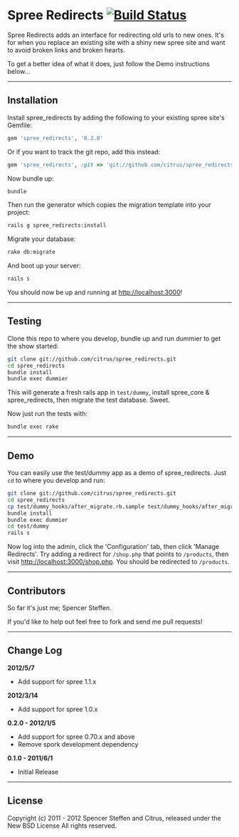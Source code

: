 # Spree Redirects [![Build Status](https://secure.travis-ci.org/citrus/spree_redirects.png)](http://travis-ci.org/citrus/spree_redirects)

Spree Redirects adds an interface for redirecting old urls to new ones. It's for when you replace an existing site with a shiny new spree site and want to avoid broken links and broken hearts. 

To get a better idea of what it does, just follow the Demo instructions below...


------------------------------------------------------------------------------
Installation
------------------------------------------------------------------------------

Install spree_redirects by adding the following to your existing spree site's Gemfile:

```ruby
gem 'spree_redirects', '0.2.0'
```

Or if you want to track the git repo, add this instead:

```ruby
gem 'spree_redirects', :git => 'git://github.com/citrus/spree_redirects.git'
```

Now bundle up:

```bash
bundle
```
    
Then run the generator which copies the migration template into your project:

```bash
rails g spree_redirects:install
```
    
Migrate your database:

```bash
rake db:migrate
```
    
And boot up your server:

```bash  
rails s
```
 
You should now be up and running at [http://localhost:3000](http://localhost:3000)!


------------------------------------------------------------------------------
Testing
------------------------------------------------------------------------------

Clone this repo to where you develop, bundle up and run dummier to get the show started:

```bash
git clone git://github.com/citrus/spree_redirects.git
cd spree_redirects
bundle install
bundle exec dummier
```
  
This will generate a fresh rails app in `test/dummy`, install spree_core & spree_redirects, then migrate the test database. Sweet. 

Now just run the tests with:

```bash
bundle exec rake    
```


------------------------------------------------------------------------------
Demo
------------------------------------------------------------------------------

You can easily use the test/dummy app as a demo of spree_redirects. Just `cd` to where you develop and run:
    
```bash
git clone git://github.com/citrus/spree_redirects.git
cd spree_redirects
cp test/dummy_hooks/after_migrate.rb.sample test/dummy_hooks/after_migrate.rb
bundle install
bundle exec dummier
cd test/dummy
rails s
```

Now log into the admin, click the 'Configuration' tab, then click 'Manage Redirects'. Try adding a redirect for `/shop.php` that points to `/products`, then visit [http://localhost:3000/shop.php](http://localhost:3000/shop.php). You should be redirected to `/products`.


------------------------------------------------------------------------------
Contributors
------------------------------------------------------------------------------

So far it's just me; Spencer Steffen. 

If you'd like to help out feel free to fork and send me pull requests!


------------------------------------------------------------------------------
Change Log
------------------------------------------------------------------------------

**2012/5/7**

* Add support for spree 1.1.x


**2012/3/14**

* Add support for spree 1.0.x


**0.2.0 - 2012/1/5**

* Add support for spree 0.70.x and above
* Remove spork development dependency


**0.1.0 - 2011/6/1**

* Initial Release


------------------------------------------------------------------------------
License
------------------------------------------------------------------------------

Copyright (c) 2011 - 2012 Spencer Steffen and Citrus, released under the New BSD License All rights reserved.

